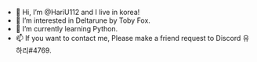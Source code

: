 - 👋 Hi, I’m @HariU112 and I live in korea!
- 👀 I’m interested in Deltarune by Toby Fox.
- 🌱 I’m currently learning Python.
- 📫 If you want to contact me, Please make a friend request to Discord 유하리#4769.

<!---
HariU112/HariU112 is a ✨ special ✨ repository because its `README.md` (this file) appears on your GitHub profile.
You can click the Preview link to take a look at your changes.
--->
